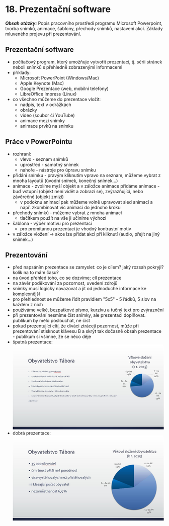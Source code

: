# 18. Prezentační software

***Obsah otázky:*** Popis pracovního prostředí programu Microsoft Powerpoint, tvorba snímků, animace, šablony, přechody snímků, nastavení akcí. Základy mluveného projevu při prezentování.

## Prezentační software
- počítačový program, který umožňuje vytvořit prezentaci, tj. sérii stránek neboli snímků s přehledně zobrazenými informacemi
- příklady:
    - Microsoft PowerPoint (Windows/Mac)
    - Apple Keynote (Mac)
    - Google Prezentace (web, mobilní telefony)
    - LibreOffice Impress (Linux)
- co všechno můžeme do prezentace vložit:
    - nadpis, text v odrážkách
    - obrázky
    - video (soubor či YouTube)
    - animace mezi snímky
    - animace prvků na snímku

## Práce v PowerPointu
- rozhraní:
    - vlevo - seznam snímků
    - uprostřed - samotný snímek 
    - nahoře - nástroje pro úpravu snímku
- přidání snímku - pravým kliknutím vpravo na seznam, můžeme vybrat z mnoha layoutů (úvodní snímek, konečný snímek...)
- animace - zvolíme myší objekt a v záložce animace přidáme animace - buď vstupní (objekt není vidět a zobrazí se), zvýrazňující, nebo závěrečné (objekt zmizí)
    - v podoknu animací pak můžeme volně upravovat sled animací a např. zkombinovat víc animací do jednoho kroku
- přechody snímků - můžeme vybrat z mnoha animací
    - tlačítkem použít na vše ji učiníme výchozí
- šablona - výběr motivu pro prezentaci
    - pro promítanou prezentaci je vhodný kontrastní motiv
- v záložce vložení -> akce lze přidat akci při kliknutí (audio, přejít na jiný snímek...)

## Prezentování
- před napsáním prezentace se zamyslet: co je cílem? jaký rozsah pokryji? kolik na to mám času?
- na úvod přehled toho, co se dozvíme; cíl prezentace
- na závěr poděkování za pozornost, uvedení zdrojů 
- snímky musí logicky navazovat a jít od jednoduché informace ke komplexnější
- pro přehlednost se můžeme řídit pravidlem "5x5" - 5 řádků, 5 slov na každém z nich
- používáme velké, bezpatkové písmo, kurzívu a tučný text pro zvýraznění
- při prezentování nesmíme číst snímky, ale prezentaci doplňovat. publikum by mělo poslouchat, ne číst
- pokud prezentující cítí, že diváci ztrácejí pozornost, může při prezentování stisknout klávesu B a skrýt tak dočasně obsah prezentace - publikum si všimne, že se něco děje
- špatná prezentace:  
![](./bad.png)
- dobrá prezentace:  
![](./good.png)